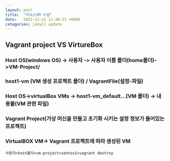 ```yaml
---
layout: post
title:  "리눅스VM 수업"
date:   2022-11-21 11:40:33 +0900
categories: jekyll update
---
```


## Vagrant project VS VirtureBox


### Host OS(windows OS) -> 사용자 -> 사용자 이름 폴더(home폴더)->VM-Project/
### host1-vm (VM 생성 프로젝트 폴더) / VagrantFile(설정-파일)
### Host OS->virtualBox VMs -> host1-vm_default...(VM 폴더) -> 내용물(VM 관련 파일)
### Vagrant Project(가상 머신을 만들고 초기화 시키는 설정 정보가 들어있는 프로젝트)
### VirtualBOX VM-> Vagrant 프로젝트에 따라 생성된 VM

```
사용자>host폴더>vm-project>centos1>vagrant destroy
```